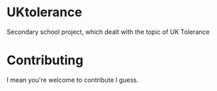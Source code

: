 # UKtolerance

Secondary school project, which dealt with the topic of UK Tolerance

# Contributing

I mean you're welcome to contribute I guess.
